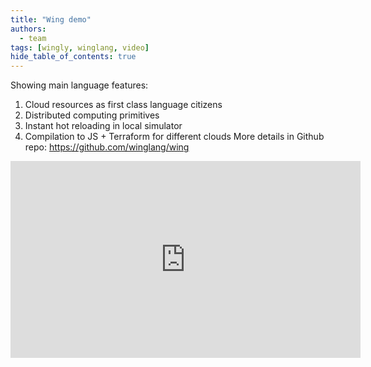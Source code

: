 ```yaml
---
title: "Wing demo"
authors: 
  - team
tags: [wingly, winglang, video]
hide_table_of_contents: true
---
```


Showing main language features: 
1. Cloud resources as first class language citizens
2. Distributed computing primitives
3. Instant hot reloading in local simulator
4. Compilation to JS + Terraform for different clouds
More details in Github repo: https://github.com/winglang/wing

<!--truncate-->

<iframe width="560" height="315" src="https://www.youtube.com/embed/vHy1TM2JzUQ" title="YouTube video player" frameborder="0" allow="accelerometer; autoplay; clipboard-write; encrypted-media; gyroscope; picture-in-picture; web-share" allowfullscreen></iframe>
